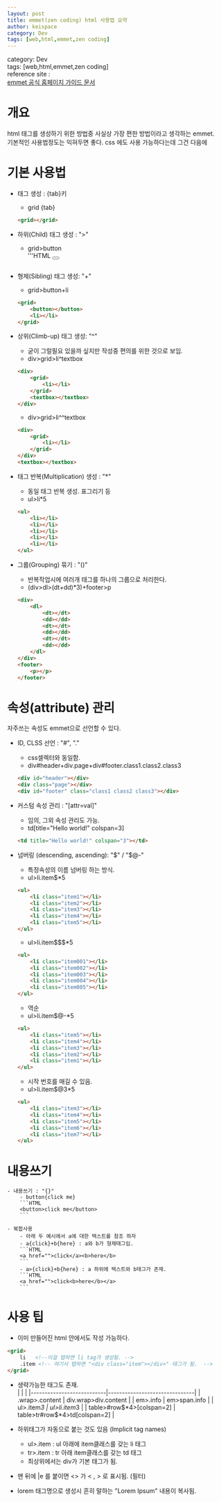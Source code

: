 ```yaml
---
layout: post
title: emmet(zen coding) html 사용법 요약 
author: keispace
category: Dev
tags: [web,html,emmet,zen coding]
---
```


category: Dev  
tags: [web,html,emmet,zen coding]  
reference site :  
[emmet 공식 홈페이지 가이드 문서](https://docs.emmet.io/)  


# 개요 
html 태그를 생성하기 위한 방법중 사실상 가장 편한 방법이라고 생각하는 emmet.  
기본적인 사용법정도는 익혀두면 좋다. 
css 에도 사용 가능하다는데 그건 다음에 

# 기본 사용법

- 태그 생성 : {tab}키 
    - grid {tab}  
    ```html
    <grid></grid> 
    ```

- 하위(Child) 태그 생성 : ">"
    - grid>button  
    '''HTML
    <grid><button></button></grid>
    ```

- 형제(Sibling) 태그 생성: "+"
    - grid>button+li   
    ```HTML
    <grid>
        <button></button>
        <li></li>
    </grid>
    ```

- 상위(Climb-up) 태그 생성: "^"
    - 굳이 그럴필요 있을까 싶지만 작성중 편의를 위한 것으로 보임.
    - div>grid>li^textbox
    ```HTML
    <div>
        <grid>
            <li></li>
        </grid>
        <textbox></textbox>
    </div>
    ```

    - div>grid>li^^textbox
    ```HTML
    <div>
        <grid>
            <li></li>
        </grid>
    </div>
    <textbox></textbox>
    ```

- 태그 반복(Multiplication) 생성 : "*"
    - 동일 태그 반복 생성. 표그리기 등 
    - ul>li*5
    ```HTML
    <ul>
        <li></li>
        <li></li>
        <li></li>
        <li></li>
        <li></li>
    </ul>
    ```

- 그룹(Grouping) 묶기 : "()"
    - 반복작업시에 여러개 태그를 하나의 그룹으로 처리한다. 
    - (div>dl>(dt+dd)*3)+footer>p
    ```HTML
    <div>
        <dl>
            <dt></dt>
            <dd></dd>
            <dt></dt>
            <dd></dd>
            <dt></dt>
            <dd></dd>
        </dl>
    </div>
    <footer>
        <p></p>
    </footer>
    ```

# 속성(attribute) 관리 
자주쓰는 속성도 emmet으로 선언할 수 있다. 

- ID, CLSS 선언 : "#", "."
    - css셀렉터와 동일함. 
    - div#header+div.page+div#footer.class1.class2.class3
    ```HTML
    <div id="header"></div>
    <div class="page"></div>
    <div id="footer" class="class1 class2 class3"></div>
    ```

- 커스텀 속성 관리 : "[attr=val]"
    - 임의, 그외 속성 관리도 가능.
    - td[title="Hello world!" colspan=3]
    ```HTML
    <td title="Hello world!" colspan="3"></td>
    ```

- 넘버링 (descending, ascending): "$" / "$@-"
    - 특정속성의 이름 넘버링 하는 방식. 
    - ul>li.item$*5
    ```HTML
    <ul>
        <li class="item1"></li>
        <li class="item2"></li>
        <li class="item3"></li>
        <li class="item4"></li>
        <li class="item5"></li>
    </ul>
    ```
    - ul>li.item$$$*5
    ```HTML
    <ul>
        <li class="item001"></li>
        <li class="item002"></li>
        <li class="item003"></li>
        <li class="item004"></li>
        <li class="item005"></li>
    </ul>
    ```
    - 역순
    - ul>li.item$@-*5
    ```HTML
    <ul>
        <li class="item5"></li>
        <li class="item4"></li>
        <li class="item3"></li>
        <li class="item2"></li>
        <li class="item1"></li>
    </ul>
    ```
    - 시작 번호를 매길 수 있음. 
    - ul>li.item$@3*5
    ```HTML 
    <ul>
        <li class="item3"></li>
        <li class="item4"></li>
        <li class="item5"></li>
        <li class="item6"></li>
        <li class="item7"></li>
    </ul>
    ```


# 내용쓰기 
    - 내용쓰기 : "{}"
        - button{click me}
        ```HTML
        <button>click me</button>
        ```

    - 복합사용
        - 아래 두 예시에서 a에 대한 텍스트를 참조 하자 
        - a{click}+b{here} : a와 b가 형제태그임. 
        ```HTML
        <a href="">click</a><b>here</b>
        ```
        - a>{click}+b{here} : a 하위에 텍스트와 b태그가 존재.
        ```HTML
        <a href="">click<b>here</b></a>
        ```

# 사용 팁 
- 이미 만들어진 html 안에서도 작성 가능하다. 
```HTML
<grid>
    li   <!--이걸 탭하면 li tag가 생성됨. -->
    .item <!-- 여기서 탭하면 "<div class="item"></div>" 태그가 됨.  -->
</grid>
```
- 생략가능한 태그도 존재.  
|                           |                               |
|---------------------------|-------------------------------|
| .wrap>.content            | div.wrap>div.content          |
| em>.info                  | em>span.info                  |
| ul>.item*3                | ul>li.item*3                  |
| table>#row$*4>[colspan=2] | table>tr#row$*4>td[colspan=2] |

- 하위태그가 자동으로 붙는 것도 있음 (Implicit tag names)
    - ul>.item : ul 아래에 item클래스를 갖는 li 태그 
    - tr>.item : tr 아래 item클래스를 갖는 td 태그 
    - 최상위에서는 div가 기본 태그가 됨. 

- 맨 뒤에 |e 를 붙이면 <> 가 &lt; , &gt; 로 표시됨. (필터)

- lorem 태그명으로 생성시 흔히 말하는 "Lorem Ipsum" 내용이 복사됨. 
